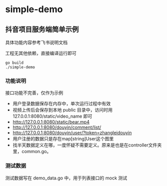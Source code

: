 # simple-demo

## 抖音项目服务端简单示例

具体功能内容参考飞书说明文档

工程无其他依赖，直接编译运行即可

```shell
go build 
./simple-demo
```

### 功能说明

接口功能不完善，仅作为示例

* 用户登录数据保存在内存中，单次运行过程中有效
* 视频上传后会保存到本地 public 目录中，访问时用 127.0.0.1:8080/static/video_name 即可
* http://127.0.0.1:8080/static/bear.mp4
* http://127.0.0.1:8080/douyin/comment/list/
* http://127.0.0.1:8080/douyin/user/?token=zhangleidouyin
* 用户注册的数据只是存在map[string]User这个图里
* 找半天数据定义在哪，一度怀疑不需要定义。原来是也是在controller文件夹里，common.go。

### 测试数据

测试数据写在 demo_data.go 中，用于列表接口的 mock 测试